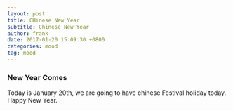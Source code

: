 ```yaml
---
layout: post
title: CHinese New Year
subtitle: Chinese New Year
author: frank
date: 2017-01-20 15:09:30 +0800
categories: mood
tag: mood
---
```


### New Year Comes
Today is January 20th, we are going to have chinese Festival holiday today.
Happy New Year.
